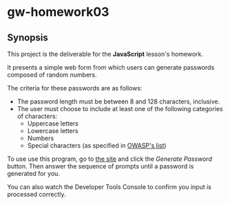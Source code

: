 # gw-homework03

## Synopsis

This project is the deliverable for the **JavaScript** lesson's homework.

It presents a simple web form from which users can generate passwords composed of random numbers.

The criteria for these passwords are as follows:
- The password length must be between 8 and 128 characters, inclusive.
- The user must choose to include at least one of the following categories of characters:
  - Uppercase letters
  - Lowercase letters
  - Numbers
  - Special characters (as specified in [OWASP's list](https://www.owasp.org/index.php/Password_special_characters))

To use use this program, go to [the site](https://bryan3023.github.io/gw-homework03/) and click the *Generate Password* button. Then answer the sequence of prompts until a password is generated for you.

You can also watch the Developer Tools Console to confirm you input is processed correctly.